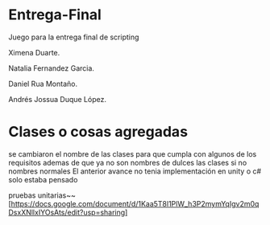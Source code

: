# Entrega-Final
 Juego para la entrega final de scripting
 
 
Ximena Duarte.

Natalia Fernandez Garcia.

Daniel Rua Montaño.

Andrés Jossua Duque López.

# Clases o cosas agregadas

se cambiaron el nombre de las clases para que cumpla con algunos de los requisitos
ademas de que ya no son nombres de dulces las clases si no nombres normales
El anterior avance no tenia implementación en unity o c# solo estaba pensado

pruebas unitarias~~
[https://docs.google.com/document/d/1Kaa5T8l1PlW_h3P2mymYqIgv2m0qDsxXNllxIYOsAts/edit?usp=sharing]
